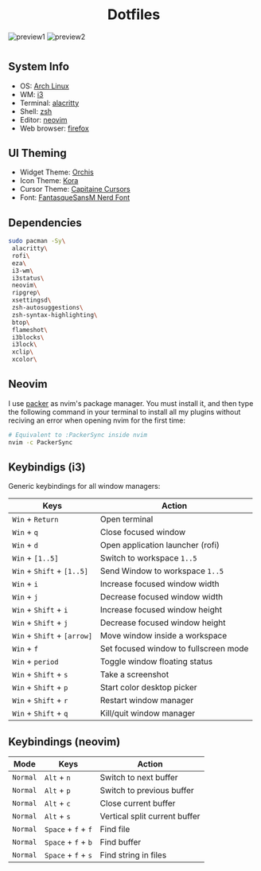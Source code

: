 <div align='center'>
 <h1>Dotfiles</h1>
</div>

![preview1]
![preview2]

<h1>
  <a href="#--------"><img alt="" align="right" src="https://img.shields.io/github/stars/dpv927/dotfiles?color=0C0E0F&labelColor=0C0E0F&style=for-the-badge"/></a>
  <a href="#--------"><img alt="" align="left" src="https://badges.pufler.dev/visits/dpv927/dotfiles?style=flat-square&label=&color=0C0E0F&logo=github&logoColor=white&labelColor=0C0E0F"/></a>
</h1>


## System Info
- OS: [Arch Linux]
- WM: [i3]
- Terminal: [alacritty]
- Shell: [zsh]
- Editor: [neovim]
- Web browser: [firefox]

## UI Theming 
- Widget Theme: [Orchis]
- Icon Theme: [Kora]
- Cursor Theme: [Capitaine Cursors]
- Font: [FantasqueSansM Nerd Font]

## Dependencies
```bash
sudo pacman -Sy\
 alacritty\
 rofi\
 eza\
 i3-wm\
 i3status\
 neovim\
 ripgrep\
 xsettingsd\
 zsh-autosuggestions\
 zsh-syntax-highlighting\
 btop\
 flameshot\
 i3blocks\
 i3lock\
 xclip\
 xcolor\
```

## Neovim 

I use [packer] as nvim's package manager. You must install it, and then 
type the following command in your terminal to install all my plugins
without reciving an error when opening nvim for the first time:
```bash 
# Equivalent to :PackerSync inside nvim
nvim -c PackerSync
```

## Keybindigs (i3)

Generic keybindings for all window managers:

| Keys                        | Action                                |
|-----------------------------|---------------------------------------|
| `Win` + `Return`            | Open terminal                         |
| `Win` + `q`                 | Close focused window                  |
| `Win` + `d`                 | Open application launcher (rofi)      |
| `Win` + `[1..5]`            | Switch to workspace `1..5`            |
| `Win` + `Shift` + `[1..5]`  | Send Window to workspace `1..5`       |
| `Win` + `i`                 | Increase focused window width         |
| `Win` + `j`                 | Decrease focused window width         |
| `Win` + `Shift` + `i`       | Increase focused window height        |
| `Win` + `Shift` + `j`       | Decrease focused window height        |
| `Win` + `Shift` + `[arrow]` | Move window inside a workspace        |
| `Win` + `f`                 | Set focused window to fullscreen mode |
| `Win` + `period`            | Toggle window floating status         |  
| `Win` + `Shift` + `s`       | Take a screenshot                     |
| `Win` + `Shift` + `p`       | Start color desktop picker            |
| `Win` + `Shift` + `r`       | Restart window manager                |
| `Win` + `Shift` + `q`       | Kill/quit window manager              |

## Keybindings (neovim)

| Mode     | Keys                | Action                        |
| -------- | --------------------|-------------------------------|
| `Normal` | `Alt` + `n`         | Switch to next buffer         |
| `Normal` | `Alt` + `p`         | Switch to previous buffer     |
| `Normal` | `Alt` + `c`         | Close current buffer          |
| `Normal` | `Alt` + `s`         | Vertical split current buffer |
| `Normal` | `Space` + `f` + `f` | Find file                     |
| `Normal` | `Space` + `f` + `b` | Find buffer                   |
| `Normal` | `Space` + `f` + `s` | Find string in files          |


<!-- Config screenshots -->
[preview1]: https://github.com/user-attachments/assets/6fa81362-f935-4add-87d3-5432a204694e
[preview2]: https://github.com/user-attachments/assets/c3424012-88d0-4e1f-8646-9de648f8a630

<!-- System Info -->
[Arch Linux]: https://archlinux.org/
[i3]: https://archlinux.org/packages/extra/x86_64/i3-wm/
[alacritty]: https://archlinux.org/packages/extra/x86_64/alacritty/
[zsh]: https://archlinux.org/packages/extra/x86_64/zsh/
[neovim]: https://archlinux.org/packages/extra/x86_64/neovim/
[firefox]: https://archlinux.org/packages/extra/x86_64/firefox/

<!-- UI Theming -->
[Orchis]: https://www.gnome-look.org/p/1357889
[Kora]: https://www.gnome-look.org/p/1256209
[Capitaine Cursors]: https://www.gnome-look.org/p/1148692
[FantasqueSansM Nerd Font]: https://www.nerdfonts.com/font-downloads

<!-- Neovim -->
[packer]: https://github.com/wbthomason/packer.nvim
